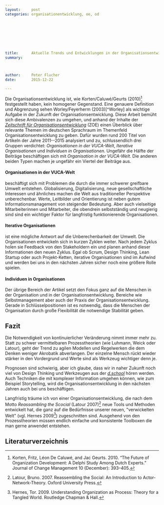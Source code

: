 ```yaml
---
layout:     post
categories: organisationentwicklung, oe, od








title:      Aktuelle Trends und Entwicklungen in der Organisationsentwicklung
summary:
            


author:     Peter Flucher
date:       2015-12-22

---
```




  Die Organisationsentwicklung ist, wie Korten/Caluwé/Geurts (2010)[^Korten] festgestellt haben, kein homogener Gegenstand. Eine genauere Definition und Abgrenzung sehen Worley/Feyerherm (2003)[^Worley] als wichtige Aufgabe in der Zukunft der Organisationsentwicklung. Diese Arbeit bemüht sich diese Ambivalenzen zu umgehen, und anhand der Inhalte der [*Zeitschrift für Organisationsentwicklung*](https://www.zoe-online.org/) (ZOE) einen Überblick über relevante Themen im deutschen Sprachraum im Themenfeld Organisationsentwicklung zu geben. Dafür wurden rund 200 Titel von Artikeln der Jahre 2011--2015 analysiert und zu, schlussendlich drei Gruppen verdichtet: *Organisationen in der VUCA-Welt*, *Iterative Organisationen* und *Individuen in Organisationen*. Ungefähr die Hälfte der Beiträge beschäftigen sich mit *Organisation in der VUCA-Welt*. Die anderen beiden Typen machen je ungefähr ein Viertel der Beiträge aus.


#### Organisationen in der VUCA-Welt
  beschäftigt sich mit Problemen die durch die immer schwerer greifbare Umwelt entstehen. Globalisierung, Digitalisierung, neue gesellschaftliche Interessen und ähnliches machen die Welt aus traditioneller Perspektive unberechenbar. Werte, Leitbilder und Orientierung ist neben gutem Informationsmanagement von steigender Bedeutung. Aber auch vielseitige Mitarbeiterinnen und Mitarbeiter, die obendrein selbstständig und neugierig sind sind ein wichtiger Faktor für langfristig funktionierende Organisationen.
  
#### Iterative Organisationen
  ist eine mögliche Antwort auf die Unberechenbarkeit der Umwelt. Die Organisationen entwickeln sich in kurzen Zyklen weiter. Nach jedem Zyklus holen sie Feedback von den Stakeholdern ein und planen anhand dieser Informationen den neuen Zyklus. Egal ob Scrum, Design Thinking, Lean Startup oder auch Projekt-Ketten, iterative Organisationen sind im Aufwind und werden bei uns in den nächsten Jahren sicher noch eine größere Rolle spielen. 

#### Individuen in Organisationen
  Der übrige Bereich der Artikel setzt den Fokus ganz auf die Menschen in der Organisation und in der Organisationsentwicklung. Bereiche wie Selbstmanagement aber auch der Praxis der Organisationsentwicklung. Gerade in Schlüsselpositionen ist es notwendig, dass die Menschen der Organisation durch große Flexibilität die notwendige Stabilität geben.

## Fazit

  Die Notwendigkeit von kontinuierlicher Veränderung nimmt immer mehr zu. Statt zu schwer vermittelbaren Prozesstheorien (wie Luhmann, Weick oder Latour), geht der Trend zu agilen Modellen und Regelwerken die dem Denken weniger Akrobatik abverlangen. Der einzelne Mensch rückt wieder stärker in den Vordergrund und Werte sind als Werkzeug wichtiger denn je.

  Prognosen sind schwierig, aber ich glaube, dass wir in naher Zukunft noch viel von Design Thinking und Werkzeugen aus der [*d.school*](http://dschool.stanford.edu/) hören werden. Auch Techniken die mit komplexer Information umgehen können, wie zum Beispiel Storytelling, wird die Organisationsentwicklung in den nächsten Jahren auch bei uns beschäftigen.

  Langfristig träume ich von einer Organisationsentwicklung, die nach dem Motto *Reassambling the Scocial* (Latour 2007)[^Latour] neue Tools und Methoden entwickelt hat, die ganz auf die Bedürfnisse  unserer neuen, "verwickelten Welt" (vgl. Hernes 2009[^Hernes]) zugeschnitten sind. Ausgehend von den Prozesstheorien müssen endlich einfache und konsistente Toolboxen die man gerne anwendet entstehen.



  


## Literaturverzeichnis

[^Hernes]: Hernes, Tor. 2009. Understanding Organization as Process: Theory for a Tangled World. Routledge Chapman & Hall.

[^Korten]: Korten, Fritz, Léon De Caluwé, and Jac Geurts. 2010. “The Future of Organization Development: A Delphi Study Among Dutch Experts.” Journal of Change Management 10 (December): 393–405.

[^Latour]: Latour, Bruno. 2007. Reassembling the Social: An Introduction to Actor-Network-Theory. Oxford
University Press.

[^Worle]: Worley, Christopher G., and Ann E. Feryerherm. 2003. “Reflections on the Future of Organization Development.” Journal of Behavioral Science 39 (March): 97–115. doi:10.1177/0021886303253181.